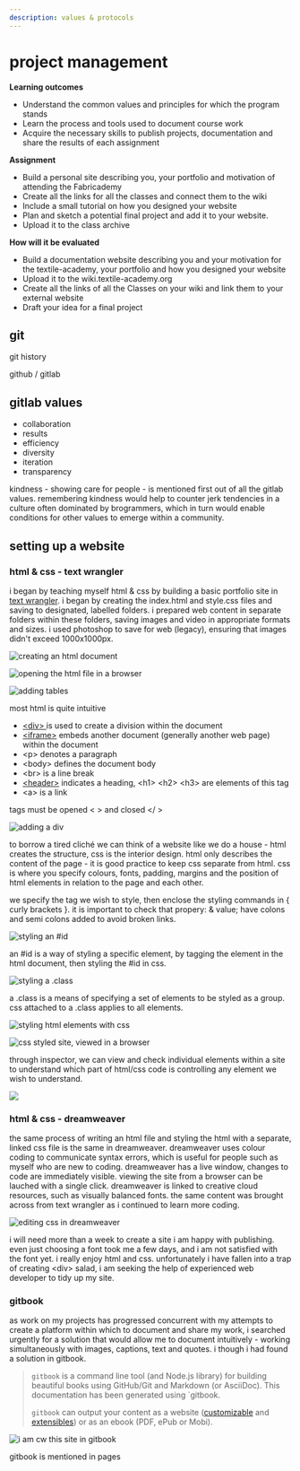 ```yaml
---
description: values & protocols
---
```


# project management

  


**Learning outcomes**

* Understand the common values and principles for which the program stands
* Learn the process and tools used to document course work
* Acquire the necessary skills to publish projects, documentation and share the results of each assignment

**Assignment**

* Build a personal site describing you, your portfolio and motivation of attending the Fabricademy
* Create all the links for all the classes and connect them to the wiki
* Include a small tutorial on how you designed your website
* Plan and sketch a potential final project and add it to your website.
* Upload it to the class archive

**How will it be evaluated**

* Build a documentation website describing you and your motivation for the textile-academy, your portfolio and how you designed your website
* Upload it to the wiki.textile-academy.org
* Create all the links of all the Classes on your wiki and link them to your external website
* Draft your idea for a final project

### 

## git

git history

github / gitlab

## gitlab values

* collaboration
* results
* efficiency
* diversity
* iteration
* transparency

kindness - showing care for people - is mentioned first out of all the gitlab values. remembering kindness would help to counter jerk tendencies in a culture often dominated by brogrammers, which in turn would enable conditions for other values to emerge within a community. 

## setting up a website

### html & css - text wrangler

i began by teaching myself html & css by building a basic portfolio site in [text wrangler](https://www.barebones.com/products/textwrangler/). i began by creating the index.html and style.css files and saving to designated, labelled folders. i prepared web content in separate folders within these folders, saving images and video in appropriate formats and sizes. i used photoshop to save for web \(legacy\), ensuring that images didn't exceed 1000x1000px. 

![creating an html document](.gitbook/assets/screen-shot-2018-10-03-at-12.14.43-pm.png)

![opening the html file in a browser](.gitbook/assets/screen-shot-2018-10-03-at-12.19.22-pm.png)

![adding tables](.gitbook/assets/screen-shot-2018-10-03-at-1.15.18-pm.png)

  


most html is quite intuitive 

*  [&lt;div&gt; ](https://www.w3schools.com/Tags/tag_div.asp)is used to create a division within the document
* [&lt;iframe&gt;](https://www.w3schools.com/Tags/tag_iframe.asp) embeds another document \(generally another web page\) within the document
* &lt;p&gt; denotes a paragraph
* &lt;body&gt; defines the document body
* &lt;br&gt; is a line break
* [&lt;header&gt;](https://www.w3schools.com/Tags/tag_header.asp) indicates a heading,  &lt;h1&gt; &lt;h2&gt; &lt;h3&gt; are elements of this tag
* &lt;a&gt; is a link

tags must be opened &lt; &gt; and closed &lt;/ &gt; 

![adding a div](.gitbook/assets/screen-shot-2018-10-04-at-12.01.38-pm.png)

  
to borrow a tired cliché we can think of a website like we do a house - html creates the structure, css is the interior design. html only describes the content of the page - it is good practice to keep css separate from html. css is where you specify colours, fonts, padding, margins and the position of html elements in relation to the page and each other. 

we specify the tag we wish to style, then enclose the styling commands in { curly brackets }. it is important to check that propery: & value; have colons and semi colons added to avoid broken links.  

![styling an \#id](.gitbook/assets/screen-shot-2018-10-04-at-12.01.43-pm.png)

  
an \#id is a way of styling a specific element, by tagging the element in the html document, then styling the \#id in css.

![styling a .class](.gitbook/assets/screen-shot-2018-10-04-at-12.02.54-pm.png)

  
a .class is a means of specifying a set of elements to be styled as a group. css attached to a .class applies to all elements. 

![styling html elements with css](.gitbook/assets/screen-shot-2018-10-04-at-1.16.13-pm.png)

![css styled site, viewed in a browser](.gitbook/assets/screen-shot-2018-10-04-at-1.20.04-pm.png)

  
through inspector, we can view and check individual elements within a site to understand which part of html/css code is controlling any element we wish to understand. 

![](.gitbook/assets/screen-shot-2018-10-04-at-11.35.14-am.png)

### html & css - dreamweaver

the same process of writing an html file and styling the html with a separate, linked css file is the same in dreamweaver. dreamweaver uses colour coding to communicate syntax errors, which is useful for people such as myself who are new to coding. dreamweaver has a live window, changes to code are immediately visible. viewing the site from a browser can be lauched with a single click. dreamweaver is linked to creative cloud resources, such as visually balanced fonts. the same content was brought across from text wrangler as i continued to learn more coding.  

![editing css in dreamweaver](.gitbook/assets/screen-shot-2018-10-16-at-12.20.15-pm.png)

  
i will need more than a week to create a site i am happy with publishing. even just choosing a font took me a few days, and i am not satisfied with the font yet. i really enjoy html and css. unfortunately i have fallen into a trap of creating &lt;div&gt; salad, i am seeking the help of experienced web developer to tidy up my site. 

### gitbook

as work on my projects has progressed concurrent with my attempts to create a platform within which to document and share my work, i searched urgently for a solution that would allow me to document intuitively - working simultaneously with images, captions, text and quotes. i though i had found a solution in gitbook. 

> `gitbook` is a command line tool \(and Node.js library\) for building beautiful books using GitHub/Git and Markdown \(or AsciiDoc\). This documentation has been generated using \`gitbook.
>
> `gitbook` can output your content as a website \([customizable](https://toolchain.gitbook.com/themes/) and [extensibles](https://toolchain.gitbook.com/plugins/)\) or as an ebook \(PDF, ePub or Mobi\).

![i am cw this site in gitbook](.gitbook/assets/screen-shot-2018-10-16-at-12.28.57-pm.png)

gitbook is mentioned in pages 





